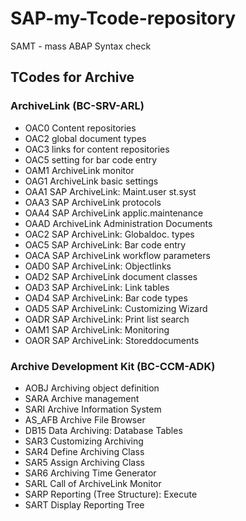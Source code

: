# SAP-my-Tcode-repository

SAMT - mass ABAP Syntax check

## TCodes for Archive

### ArchiveLink (BC-SRV-ARL)
- OAC0 Content repositories
- OAC2 global document types
- OAC3 links for content repositories
- OAC5 setting for bar code entry
- OAM1 ArchiveLink monitor
- OAG1 ArchiveLink basic settings
- OAA1 SAP ArchiveLink: Maint.user st.syst
- OAA3 SAP ArchiveLink protocols
- OAA4 SAP ArchiveLink applic.maintenance
- OAAD ArchiveLink Administration Documents
- OAC2 SAP ArchiveLink: Globaldoc. types
- OAC5 SAP ArchiveLink: Bar code entry
- OACA SAP ArchiveLink workflow parameters
- OAD0 SAP ArchiveLink: Objectlinks
- OAD2 SAP ArchiveLink document classes
- OAD3 SAP ArchiveLink: Link tables
- OAD4 SAP ArchiveLink: Bar code types
- OAD5 SAP ArchiveLink: Customizing Wizard
- OADR SAP ArchiveLink: Print list search
- OAM1 SAP ArchiveLink: Monitoring
- OAOR SAP ArchiveLink: Storeddocuments

### Archive Development Kit (BC-CCM-ADK)
- AOBJ Archiving object definition
- SARA Archive management
- SARI Archive Information System
- AS_AFB Archive File Browser
- DB15 Data Archiving: Database Tables
- SAR3 Customizing Archiving
- SAR4 Define Archiving Class
- SAR5 Assign Archiving Class
- SAR6 Archiving Time Generator
- SARL Call of ArchiveLink Monitor
- SARP Reporting (Tree Structure): Execute
- SART Display Reporting Tree
